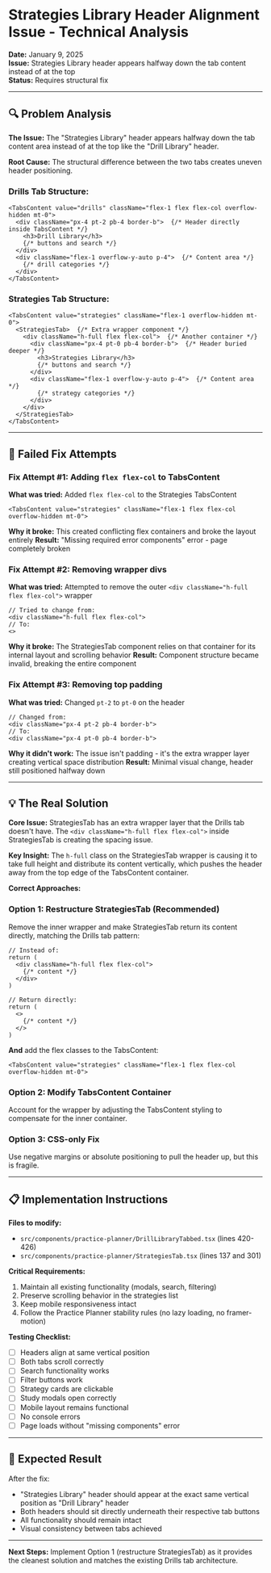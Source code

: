 # Strategies Library Header Alignment Issue - Technical Analysis

**Date:** January 9, 2025  
**Issue:** Strategies Library header appears halfway down the tab content instead of at the top  
**Status:** Requires structural fix  

---

## 🔍 Problem Analysis

**The Issue:**
The "Strategies Library" header appears halfway down the tab content area instead of at the top like the "Drill Library" header.

**Root Cause:**
The structural difference between the two tabs creates uneven header positioning.

### Drills Tab Structure:
```tsx
<TabsContent value="drills" className="flex-1 flex flex-col overflow-hidden mt-0">
  <div className="px-4 pt-2 pb-4 border-b">  {/* Header directly inside TabsContent */}
    <h3>Drill Library</h3>
    {/* buttons and search */}
  </div>
  <div className="flex-1 overflow-y-auto p-4">  {/* Content area */}
    {/* drill categories */}
  </div>
</TabsContent>
```

### Strategies Tab Structure:
```tsx
<TabsContent value="strategies" className="flex-1 overflow-hidden mt-0">
  <StrategiesTab>  {/* Extra wrapper component */}
    <div className="h-full flex flex-col">  {/* Another container */}
      <div className="px-4 pt-0 pb-4 border-b">  {/* Header buried deeper */}
        <h3>Strategies Library</h3>
        {/* buttons and search */}
      </div>
      <div className="flex-1 overflow-y-auto p-4">  {/* Content area */}
        {/* strategy categories */}
      </div>
    </div>
  </StrategiesTab>
</TabsContent>
```

---

## 🚫 Failed Fix Attempts

### Fix Attempt #1: Adding `flex flex-col` to TabsContent
**What was tried:** Added `flex flex-col` to the Strategies TabsContent
```tsx
<TabsContent value="strategies" className="flex-1 flex flex-col overflow-hidden mt-0">
```
**Why it broke:** This created conflicting flex containers and broke the layout entirely
**Result:** "Missing required error components" error - page completely broken

### Fix Attempt #2: Removing wrapper divs
**What was tried:** Attempted to remove the outer `<div className="h-full flex flex-col">` wrapper
```tsx
// Tried to change from:
<div className="h-full flex flex-col">
// To:
<>
```
**Why it broke:** The StrategiesTab component relies on that container for its internal layout and scrolling behavior
**Result:** Component structure became invalid, breaking the entire component

### Fix Attempt #3: Removing top padding
**What was tried:** Changed `pt-2` to `pt-0` on the header
```tsx
// Changed from:
<div className="px-4 pt-2 pb-4 border-b">
// To:
<div className="px-4 pt-0 pb-4 border-b">
```
**Why it didn't work:** The issue isn't padding - it's the extra wrapper layer creating vertical space distribution
**Result:** Minimal visual change, header still positioned halfway down

---

## 💡 The Real Solution

**Core Issue:** StrategiesTab has an extra wrapper layer that the Drills tab doesn't have. The `<div className="h-full flex flex-col">` inside StrategiesTab is creating the spacing issue.

**Key Insight:** The `h-full` class on the StrategiesTab wrapper is causing it to take full height and distribute its content vertically, which pushes the header away from the top edge of the TabsContent container.

**Correct Approaches:**

### Option 1: Restructure StrategiesTab (Recommended)
Remove the inner wrapper and make StrategiesTab return its content directly, matching the Drills tab pattern:
```tsx
// Instead of:
return (
  <div className="h-full flex flex-col">
    {/* content */}
  </div>
)

// Return directly:
return (
  <>
    {/* content */}
  </>
)
```
**And** add the flex classes to the TabsContent:
```tsx
<TabsContent value="strategies" className="flex-1 flex flex-col overflow-hidden mt-0">
```

### Option 2: Modify TabsContent Container
Account for the wrapper by adjusting the TabsContent styling to compensate for the inner container.

### Option 3: CSS-only Fix
Use negative margins or absolute positioning to pull the header up, but this is fragile.

---

## 📋 Implementation Instructions

**Files to modify:**
- `src/components/practice-planner/DrillLibraryTabbed.tsx` (lines 420-426)
- `src/components/practice-planner/StrategiesTab.tsx` (lines 137 and 301)

**Critical Requirements:**
1. Maintain all existing functionality (modals, search, filtering)
2. Preserve scrolling behavior in the strategies list
3. Keep mobile responsiveness intact
4. Follow the Practice Planner stability rules (no lazy loading, no framer-motion)

**Testing Checklist:**
- [ ] Headers align at same vertical position
- [ ] Both tabs scroll correctly
- [ ] Search functionality works
- [ ] Filter buttons work
- [ ] Strategy cards are clickable
- [ ] Study modals open correctly
- [ ] Mobile layout remains functional
- [ ] No console errors
- [ ] Page loads without "missing components" error

---

## 🎯 Expected Result

After the fix:
- "Strategies Library" header should appear at the exact same vertical position as "Drill Library" header
- Both headers should sit directly underneath their respective tab buttons
- All functionality should remain intact
- Visual consistency between tabs achieved

---

**Next Steps:** Implement Option 1 (restructure StrategiesTab) as it provides the cleanest solution and matches the existing Drills tab architecture.
